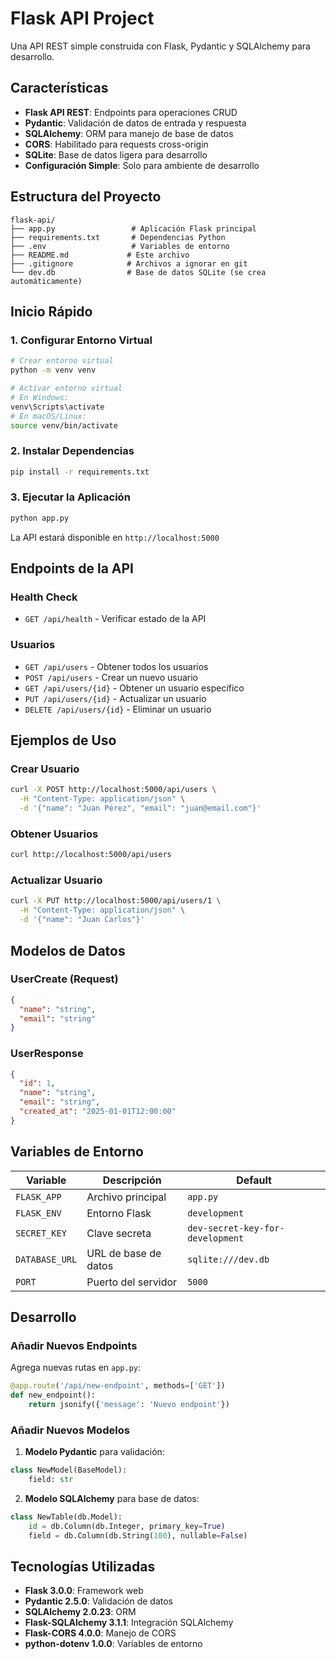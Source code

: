 # Flask API Project

Una API REST simple construida con Flask, Pydantic y SQLAlchemy para desarrollo.

## Características

- **Flask API REST**: Endpoints para operaciones CRUD
- **Pydantic**: Validación de datos de entrada y respuesta
- **SQLAlchemy**: ORM para manejo de base de datos
- **CORS**: Habilitado para requests cross-origin
- **SQLite**: Base de datos ligera para desarrollo
- **Configuración Simple**: Solo para ambiente de desarrollo

## Estructura del Proyecto

```
flask-api/
├── app.py                 # Aplicación Flask principal
├── requirements.txt       # Dependencias Python
├── .env                   # Variables de entorno
├── README.md             # Este archivo
├── .gitignore            # Archivos a ignorar en git
└── dev.db                # Base de datos SQLite (se crea automáticamente)
```

## Inicio Rápido

### 1. Configurar Entorno Virtual

```bash
# Crear entorno virtual
python -m venv venv

# Activar entorno virtual
# En Windows:
venv\Scripts\activate
# En macOS/Linux:
source venv/bin/activate
```

### 2. Instalar Dependencias

```bash
pip install -r requirements.txt
```

### 3. Ejecutar la Aplicación

```bash
python app.py
```

La API estará disponible en `http://localhost:5000`

## Endpoints de la API

### Health Check
- `GET /api/health` - Verificar estado de la API

### Usuarios
- `GET /api/users` - Obtener todos los usuarios
- `POST /api/users` - Crear un nuevo usuario
- `GET /api/users/{id}` - Obtener un usuario específico
- `PUT /api/users/{id}` - Actualizar un usuario
- `DELETE /api/users/{id}` - Eliminar un usuario

## Ejemplos de Uso

### Crear Usuario
```bash
curl -X POST http://localhost:5000/api/users \
  -H "Content-Type: application/json" \
  -d '{"name": "Juan Pérez", "email": "juan@email.com"}'
```

### Obtener Usuarios
```bash
curl http://localhost:5000/api/users
```

### Actualizar Usuario
```bash
curl -X PUT http://localhost:5000/api/users/1 \
  -H "Content-Type: application/json" \
  -d '{"name": "Juan Carlos"}'
```

## Modelos de Datos

### UserCreate (Request)
```json
{
  "name": "string",
  "email": "string"
}
```

### UserResponse
```json
{
  "id": 1,
  "name": "string",
  "email": "string",
  "created_at": "2025-01-01T12:00:00"
}
```

## Variables de Entorno

| Variable | Descripción | Default |
|----------|-------------|---------|
| `FLASK_APP` | Archivo principal | `app.py` |
| `FLASK_ENV` | Entorno Flask | `development` |
| `SECRET_KEY` | Clave secreta | `dev-secret-key-for-development` |
| `DATABASE_URL` | URL de base de datos | `sqlite:///dev.db` |
| `PORT` | Puerto del servidor | `5000` |

## Desarrollo

### Añadir Nuevos Endpoints

Agrega nuevas rutas en `app.py`:

```python
@app.route('/api/new-endpoint', methods=['GET'])
def new_endpoint():
    return jsonify({'message': 'Nuevo endpoint'})
```

### Añadir Nuevos Modelos

1. **Modelo Pydantic** para validación:
```python
class NewModel(BaseModel):
    field: str
```

2. **Modelo SQLAlchemy** para base de datos:
```python
class NewTable(db.Model):
    id = db.Column(db.Integer, primary_key=True)
    field = db.Column(db.String(100), nullable=False)
```

## Tecnologías Utilizadas

- **Flask 3.0.0**: Framework web
- **Pydantic 2.5.0**: Validación de datos
- **SQLAlchemy 2.0.23**: ORM
- **Flask-SQLAlchemy 3.1.1**: Integración SQLAlchemy
- **Flask-CORS 4.0.0**: Manejo de CORS
- **python-dotenv 1.0.0**: Variables de entorno
